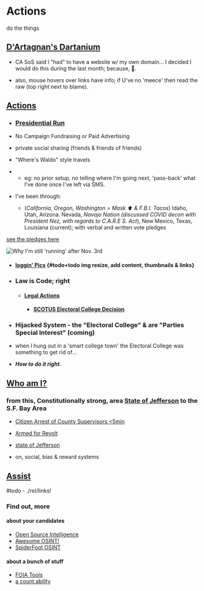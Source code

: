 # Actions

do the things

## [D'Artagnan's Dartanium](https://OpenCollective.com/Dartanium "Brief Outline earlier this year")

- CA SoS said I "had" to have a website w/ my own domain... I decided I would do this during the last month; because, 🖕.

- also, mouse hovers over links have info; if U've no 'meece' then read the raw (top right next to blame).

## [Actions](actions/README.md "Top Level")

- ### [Presidential Run](actions/README.md#what-have-i-been-up-to "What is Presidential Fitness?")

- No Campaign Fundraising or Paid Advertising

- private social sharing (friends & friends of friends)

- "Where's Waldo" style travels
- - eg: no prior setup, no telling where I'm going next, 'pass-back' what I've done once I've left via SMS.

- I've been through:
  - (*California, Oregon, Washington = Mask ⬆️ & F.B.I. Tacos*)  Idaho, Utah, Arizona. Nevada, *Navajo Nation (discussed COVID decon with President Nez, with regards to C.A.R.E
S. Act*), New Mexico, Texas, Louisiana (current); with verbal and written vote pledges

[see the pledges here](action/pages/electors)

![Why I'm still 'running' after Nov. 3rd](https://web.archive.org/web/20201112144957/https://pbs.twimg.com/media/EgRANhgWkAM32cK?format=png)

  - #### [loggin' Pics](actions/pages/postBlogPicsMyb.md "caution lrgPics") {#todo+todo img resize, add content, thumbnails & links}

- ### Law is Code; right

  - #### [Legal Actions](actions/pages/theSuits/README.md "our country has problems")

    - #### [SCOTUS Electoral College Decision](https://github.com/ActionProjects/Actions/blob/main/actions/pages/theSuits/some-Duplicates/SCOTUS_decision_deficiencies-v.2.md#scotus-electoral-college-decision "are we doing it right?")

- ### Hijacked System - the "Electoral College" & are "Parties Special Interest" (coming)

- when I hung out in a 'smart college town' the Electoral College was something to get rid of...

- ***How to do it right.***

## [Who am I?](actions/README.md#experience "some things I've done recently")

### from this, Constitutionally strong, area [State of Jefferson](https://en.wikipedia.org/wiki/Jefferson_%28proposed_Pacific_state%29#Counties_intending_to_leave_California) to the S.F. Bay Area

- [Citizen Arrest of County Supervisors <5min](https://krcrtv.com/news/local/all-five-shasta-county-supervisors-placed-under-citizens-arrest-at-board-meeting "if he spoke like we do in C.E.D.A. (check the link in the *Who am I?*) he would've made it through his delivery{{; also, it's not a speaker anymore; it's an, attempted, arrest}. Did the Enforcing Officers Fail their Duty?}")
- [Armed for Revolt](https://www.sacbee.com/news/california/article246652603.html)
- [state of Jefferson](https://www.ijpr.org/state-of-jefferson)

- on, social, bias & reward systems

## [Assist](actions\pages\NEEDS.md "help hack the Electoral College")

#todo - ./rel/links!

### Find out, more

#### about your candidates

- [Open Source Intelligence](https://github.com/topics/osint "long list of stuffs")
- [Awesome OSINT!](https://github.com/jivoi/awesome-osint "a curated library")
- [SpiderFoot OSINT](https://github.com/smicallef/spiderfoot "do'no' if it's any good")

#### about a bunch of stuff

- [FOIA Tools](https://github.com/topics/foia "Freedom of Information Act")
- [a count ability](https://github.com/sunlightpolicy/Sunlight_FOIA "enforcer data")
